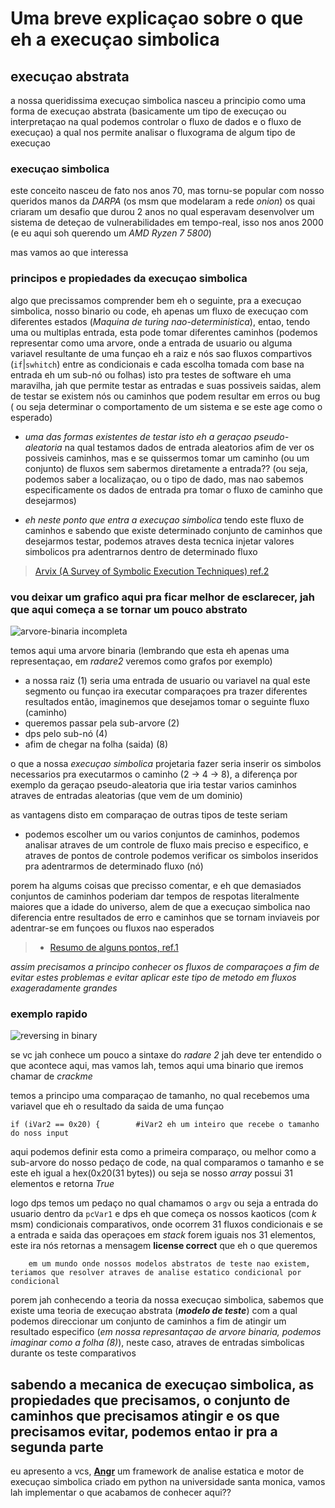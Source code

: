 # Uma breve explicaçao sobre o que eh a execuçao simbolica
## execuçao abstrata
a nossa queridissima execuçao simbolica nasceu a principio como uma forma de execuçao abstrata (basicamente um tipo de execuçao ou interpretaçao na qual podemos controlar o fluxo de dados e o fluxo de execuçao) 
a qual nos permite analisar o fluxograma de algum tipo de execuçao

### execuçao simbolica
este conceito nasceu de fato nos anos 70, mas tornu-se popular com nosso queridos manos da *DARPA* (os msm que modelaram a rede _onion_) os quai criaram um desafio que durou 2 anos 
no qual esperavam desenvolver um sistema de deteçao de vulnerabilidades em tempo-real, isso nos anos 2000 (e eu aqui soh querendo um _AMD Ryzen 7 5800_)

mas vamos ao que interessa

### principos e propiedades da execuçao simbolica

algo que precissamos comprender bem eh o seguinte, pra a execuçao simbolica, nosso binario ou code, eh apenas um fluxo de execuçao com diferentes estados (*Maquina de turing nao-deterministica*), entao, tendo uma ou multiplas entrada, esta pode tomar diferentes caminhos (podemos representar como uma arvore, onde a entrada de usuario ou alguma variavel resultante de uma funçao eh a raiz e nós sao fluxos compartivos (`if`|`swhitch`) entre as condicionais e cada escolha tomada com base na entrada eh um sub-nó ou folhas) 
isto pra testes de software eh uma maravilha, jah que permite testar as entradas e suas possiveis saidas, alem de testar se existem nós ou caminhos que podem resultar em erros ou bug ( ou seja determinar o comportamento de um sistema e se este age como o esperado)

* *uma das formas existentes de testar isto eh a geraçao pseudo-aleatoria* na qual testamos dados de entrada aleatorios afim de ver os possiveis caminhos, mas e se quissermos tomar um caminho (ou um conjunto) de fluxos sem sabermos diretamente a entrada?? (ou seja, podemos saber a localizaçao, ou o tipo de dado, mas nao sabemos especificamente os dados de entrada pra tomar o fluxo de caminho que desejarmos)

* *eh neste ponto que entra a execuçao simbolica* tendo este fluxo de caminhos e sabendo que existe determinado conjunto de caminhos que desejarmos testar, podemos atraves desta tecnica injetar valores simbolicos pra adentrarnos dentro de determinado fluxo

> [Arvix (A Survey of Symbolic Execution Techniques) ref.2](https://arxiv.org/pdf/1610.00502.pdf)




### vou deixar um grafico aqui pra ficar melhor de esclarecer, jah que aqui começa a se tornar um pouco abstrato 

![arvore-binaria incompleta](https://github.com/exoForce01/execucao-simbolica_Angr/blob/main/binary-tree.png?raw=true)

temos aqui uma arvore binaria (lembrando que esta eh apenas uma representaçao, em *radare2* veremos como grafos por exemplo)

* a nossa raiz (1) seria uma entrada de usuario ou variavel na qual este segmento ou funçao ira executar comparaçoes pra trazer diferentes resultados
então, imaginemos que desejamos tomar o seguinte fluxo (caminho)
* queremos passar pela sub-arvore (2)
*  dps pelo sub-nó (4)
*  afim de chegar na folha (saida) (8)

o que a nossa *execuçao simbolica* projetaria fazer seria inserir os simbolos necessarios pra executarmos o caminho (2 -> 4 -> 8), a diferença por exemplo da geraçao pseudo-aleatoria que iria testar varios caminhos atraves de entradas aleatorias (que vem de um dominio)

as vantagens disto em comparaçao de outras tipos de teste seriam 

* podemos escolher um ou varios conjuntos de caminhos, podemos analisar atraves de um controle de fluxo mais preciso e especifico, e atraves de pontos de controle podemos verificar os simbolos inseridos pra adentrarmos de determinado fluxo (nó)

porem ha algums coisas que precisso comentar, e eh que demasiados conjuntos de caminhos poderiam dar tempos de respotas literalmente maiores que a idade do universo, alem de que a execuçao simbolica nao diferencia entre resultados de erro e caminhos que se tornam inviaveis por adentrar-se em funçoes ou fluxos nao esperados

> * [Resumo de alguns pontos, ref.1](https://www.tutorialspoint.com/software_testing_dictionary/symbolic_execution.htm)

*assim precisamos a principo conhecer os fluxos de comparaçoes a fim de evitar estes problemas e evitar aplicar este tipo de metodo em fluxos exageradamente grandes*
  
### exemplo rapido 

![reversing in binary](https://github.com/exoForce01/execucao-simbolica_Angr/assets/138733317/214852da-bdaa-466e-a178-9b20e759b572)

se vc jah conhece um pouco a sintaxe do *radare 2* jah deve ter entendido o que acontece aqui, mas vamos lah, temos aqui uma binario que iremos chamar de *_crackme_*

temos a principo uma comparaçao de tamanho, no qual recebemos uma variavel que eh o resultado da saida de uma funçao 
```
if (iVar2 == 0x20) {        #iVar2 eh um inteiro que recebe o tamanho do noss input
```
aqui podemos definir esta como a primeira comparaço, ou melhor como a sub-arvore do nosso pedaço de code, na qual comparamos o tamanho e se este eh igual a hex(0x20(31 bytes)) ou seja se nosso *array* possui 31 elementos e retorna _True_

logo dps temos um pedaço no qual chamamos o `argv` ou seja a entrada do usuario dentro da `pcVar1` e dps eh que começa os nossos kaoticos (com _k_ msm) condicionais comparativos, onde ocorrem 31 fluxos condicionais e se a entrada e saida das operaçoes em _stack_ forem iguais nos 31 elementos, este ira nós retornas a mensagem **license correct** que eh o que queremos

        em um mundo onde nossos modelos abstratos de teste nao existem, teriamos que resolver atraves de analise estatico condicional por condicional

porem jah conhecendo a teoria da nossa execuçao simbolica, sabemos que existe uma teoria de execuçao abstrata (**_modelo de teste_**) com a qual podemos direccionar um conjunto de caminhos a fim de atingir um resultado especifico (*_em nossa represantaçao de arvore binaria, podemos imaginar como a folha (8)_*), neste caso, atraves de entradas simbolicas durante os teste comparativos 

## sabendo a mecanica de execuçao simbolica, as propiedades que precisamos, o conjunto de caminhos que precisamos atingir e os que precisamos evitar, podemos entao ir pra a segunda parte 
eu apresento a vcs, [**Angr**](https://angr.io/) um framework de analise estatica e motor de execuçao simbolica criado em python na universidade santa monica, vamos lah implementar o que acabamos de conhecer aqui??


